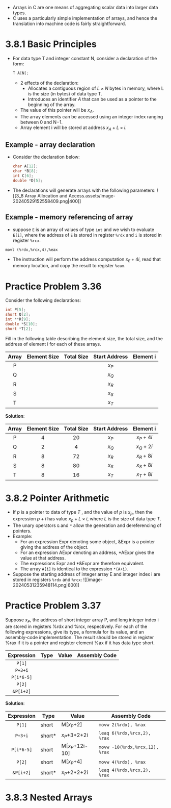 * Arrays in C are one means of aggregating scalar data into larger data types. 
* C uses a particularly simple implementation of arrays, and hence the translation into machine code is fairly straightforward.

# 3.8.1 Basic Principles
* For data type T and integer constant N, consider a declaration of the form:
	```c
	T A[N];
	```
	* 2 effects of the declaration:
		* Allocates a contiguous region of $L \times N$ bytes in memory, where L is the size (in bytes) of data type T.
		* Introduces an identifier $A$ that can be used as a pointer to the beginning of the array.
	* The value of this pointer will be $x_A$.
	* The array elements can be accessed using an integer index ranging between 0 and N−1.
	* Array element i will be stored at address $x_A + L\times i$.
## Example - array declaration
* Consider the declaration below:
	```c
	char A[12];
	char *B[8];
	int C[6];
	double *D[5];
	```
* The declarations will generate arrays with the following parameters:
	![[3_8 Array Allocation and Access.assets/image-20240529152558409.png|400]]

## Example - memory referencing of array
* suppose `E` is an array of values of type `int` and we wish to evaluate `E[i]`, where the address of `E` is stored in register `%rdx` and `i` is stored in register `%rcx`.
```
movl (%rdx,%rcx,4),%eax
```
* The instruction will perform the address computation $x_E + 4i$, read that memory location, and copy the result to register `%eax`.

# Practice Problem 3.36
Consider the following declarations:
```c
int P[5];
short Q[2];
int **R[9];
double *S[10];
short *T[2];
```
Fill in the following table describing the element size, the total size, and the address of element i for each of these arrays.

| Array | Element Size | Total Size | Start Address | Element i |
| :---: | :----------: | :--------: | :-----------: | :-------: |
|   P   |              |            |     $x_P$     |           |
|   Q   |              |            |     $x_Q$     |           |
|   R   |              |            |     $x_R$     |           |
|   S   |              |            |     $x_S$     |           |
|   T   |              |            |     $x_T$     |           |

**Solution**:

| Array | Element Size | Total Size | Start Address | Element i |
| :---: | :----------: | :--------: | :-----------: | :-------: |
|   P   |      4       |     20     |     $x_P$     | $x_P+4i$  |
|   Q   |      2       |     4      |     $x_Q$     | $x_Q+2i$  |
|   R   |      8       |     72     |     $x_R$     | $x_R+8i$  |
|   S   |      8       |     80     |     $x_S$     | $x_S+8i$  |
|   T   |      8       |     16     |     $x_T$     | $x_T+8i$  |

# 3.8.2 Pointer Arithmetic
* If $p$ is a pointer to data of type $T$ , and the value of $p$ is $x_p$, then the expression $p+i$ has value $x_p + L\times i$, where $L$ is the size of data type $T$.
* The unary operators `&` and `*` allow the generation and dereferencing of pointers.
* Example:
	* For an expression Expr denoting some object, &Expr is a pointer giving the address of the object.
	* For an expression AExpr denoting an address, *AExpr gives the value at that address.
	* The expressions Expr and \*&Expr are therefore equivalent.
	* The array `A[i]` is identical to the expression `*(A+i)`.
* Suppose the starting address of integer array E and integer index i are stored in registers `%rdx` and `%rcx`:
	![[image-20240531235948114.png|600]]

# Practice Problem 3.37
Suppose $x_P$, the address of short integer array P, and long integer index i are stored in registers %rdx and %rcx, respectively. For each of the following expressions, give its type, a formula for its value, and an assembly-code implementation. The result should be stored in register %rax if it is a pointer and register element %ax if it has data type short.

| Expression | Type | Value | Assembly Code |
| :--------: | ---- | ----- | ------------- |
|   `P[1]`   |      |       |               |
|  `P+3+i`   |      |       |               |
| `P[i*6-5]` |      |       |               |
|   `P[2]`   |      |       |               |
| `&P[i+2]`  |      |       |               |
**Solution**:

| Expression | Type   | Value           | Assembly Code                  |
| :--------: | ------ | --------------- | ------------------------------ |
|   `P[1]`   | short  | M[$x_P$+2]      | `movw 2(%rdx), %rax`           |
|  `P+3+i`   | short* | $x_P$+3*2+2i    | `leaq 6(%rdx,%rcx,2), %rax`    |
| `P[i*6-5]` | short  | M[$x_P$+12i-10] | `movw -10(%rdx,%rcx,12), %rax` |
|   `P[2]`   | short  | M[$x_P$+4]      | `movw 4(%rdx), %rax`           |
| `&P[i+2]`  | short* | $x_P$+2*2+2i    | `leaq 4(%rdx,%rcx,2), %rax`    |

# 3.8.3 Nested Arrays




